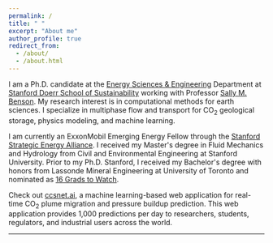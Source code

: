```yaml
---
permalink: /
title: " "
excerpt: "About me"
author_profile: true
redirect_from: 
  - /about/
  - /about.html
---
```


I am a Ph.D. candidate at the [Energy Sciences & Engineering](https://earth.stanford.edu/ere) Department at [Stanford Doerr School of Sustainability](https://sustainability.stanford.edu/)
working with Professor [Sally M. Benson](https://earth.stanford.edu/people/sally-benson). My research interest is in computational methods for earth sciences. I specialize in multiphase flow and transport for CO$_2$ geological storage, physics modeling, and machine learning. 

I am currently an ExxonMobil Emerging Energy Fellow through the [Stanford Strategic Energy Alliance](https://news.stanford.edu/2018/03/01/new-energy-research-program-collaboration/). 
I received my Master's degree in Fluid Mechanics and Hydrology from Civil and Environmental Engineering at Stanford University.
Prior to my Ph.D. Stanford, I received my Bachelor's degree with honors from Lassonde Mineral Engineering at University of Toronto and nominated as [16 Grads to Watch](https://news.engineering.utoronto.ca/grads-watch-16-global-engineering-leaders/).



Check out [ccsnet.ai](http://ccsnet.ai), a machine learning-based web application for real-time CO$_2$ plume migration and pressure buildup prediction. This web application provides 1,000 predictions per day to researchers, students, regulators, and industrial users across the world.

--- 